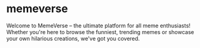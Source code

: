 # memeverse
Welcome to MemeVerse – the ultimate platform for all meme enthusiasts! Whether you're here to browse the funniest, trending memes or showcase your own hilarious creations, we've got you covered.

